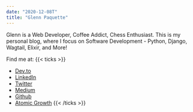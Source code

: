 ```yaml
---
date: "2020-12-08T"
title: "Glenn Paquette"
---
```


Glenn is a Web Developer, Coffee Addict, Chess Enthusiast. This is my personal blog, where I focus on Software Development - Python, Django, Wagtail, Elixir, and More!

Find me at:
{{< ticks >}}
* [Dev.to](https://dev.to/paqman85)
* [LinkedIn](https://www.linkedin.com/in/glennpaquette/)
* [Twitter](https://twitter.com/GlennPaquette)
* [Medium](https://medium.com/@glenn_15243)
* [Github](https://github.com/paqman85)
* [Atomic Growth](https://atomicgrowth.co)
{{< /ticks >}}
